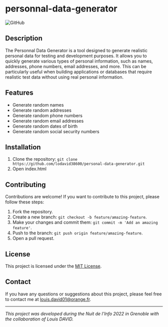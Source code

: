 # personnal-data-generator

![GitHub](https://img.shields.io/github/license/lodavid38600/personal-data-generator)

## Description

The Personnal Data Generator is a tool designed to generate realistic personal data for testing and development purposes. It allows you to quickly generate various types of personal information, such as names, addresses, phone numbers, email addresses, and more. This can be particularly useful when building applications or databases that require realistic test data without using real personal information.

## Features

- Generate random names
- Generate random addresses
- Generate random phone numbers
- Generate random email addresses
- Generate random dates of birth
- Generate random social security numbers

## Installation

1. Clone the repository: `git clone https://github.com/lodavid38600/personal-data-generator.git`
2. Open index.html

## Contributing

Contributions are welcome! If you want to contribute to this project, please follow these steps:

1. Fork the repository.
2. Create a new branch: `git checkout -b feature/amazing-feature`.
3. Make your changes and commit them: `git commit -m 'Add an amazing feature'`.
4. Push to the branch: `git push origin feature/amazing-feature`.
5. Open a pull request.

## License

This project is licensed under the [MIT License](LICENSE).

## Contact

If you have any questions or suggestions about this project, please feel free to contact me at louis.david01@orange.fr.

---

*This project was developed during the Nuit de l'Info 2022 in Grenoble with the collaboration of Louis DAVID.*
